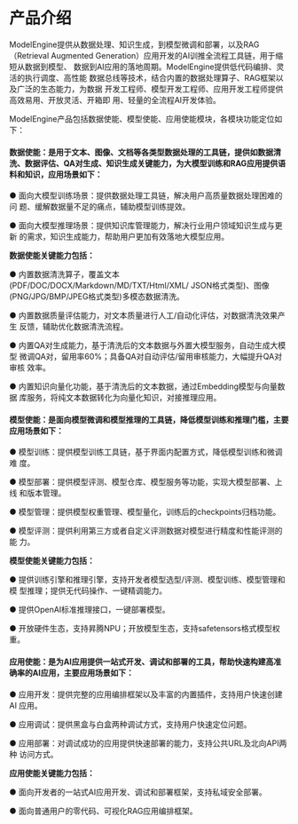 # 产品介绍

ModelEngine提供从数据处理、知识生成，到模型微调和部署，以及RAG（Retrieval
Augmented Generation）应用开发的AI训推全流程工具链，用于缩短从数据到模型、
数据到AI应用的落地周期。ModelEngine提供低代码编排、灵活的执行调度、高性能
数据总线等技术，结合内置的数据处理算子、RAG框架以及广泛的生态能力，为数据
开发工程师、模型开发工程师、应用开发工程师提供高效易用、开放灵活、开箱即
用、轻量的全流程AI开发体验。 

ModelEngine产品包括数据使能、模型使能、应用使能模块，各模块功能定位如下：

#### 数据使能：是用于文本、图像、文档等各类型数据处理的工具链，提供如数据清洗、数据评估、QA对生成、知识生成关键能力，为大模型训练和RAG应用提供语料和知识，应用场景如下：

● 面向大模型训练场景：提供数据处理工具链，解决用户高质量数据处理困难的问
题、缓解数据量不足的痛点，辅助模型训练提效。

● 面向大模型推理场景：提供知识库管理能力，解决行业用户领域知识生成与更新
的需求，知识生成能力，帮助用户更加有效落地大模型应用。

**数据使能关键能力包括：**

● 内置数据清洗算子，覆盖文本(PDF/DOC/DOCX/Markdown/MD/TXT/Html/XML/
JSON格式类型)、图像(PNG/JPG/BMP/JPEG格式类型)多模态数据清洗。

● 内置数据质量评估能力，对文本质量进行人工/自动化评估，对数据清洗效果产生
反馈，辅助优化数据清洗流程。

● 内置QA对生成能力，基于清洗后的文本数据与外置大模型服务，自动生成大模型
微调QA对，留用率60%；具备QA对自动评估/留用审核能力，大幅提升QA对审核
效率。

● 内置知识向量化功能，基于清洗后的文本数据，通过Embedding模型与向量数据
库服务，将纯文本数据转化为向量化知识，对接推理应用。

#### 模型使能：是面向模型微调和模型推理的工具链，降低模型训练和推理门槛，主要应用场景如下：

● 模型训练：提供模型训练工具链，基于界面内配置方式，降低模型训练和微调难
度。

● 模型部署：提供模型评测、模型仓库、模型服务等功能，实现大模型部署、上线
和版本管理。

● 模型管理：提供模型权重管理、模型量化，训练后的checkpoints归档功能。

● 模型评测：提供利用第三方或者自定义评测数据对模型进行精度和性能评测的能
力。

**模型使能关键能力包括：**

● 提供训练引擎和推理引擎，支持开发者模型选型/评测、模型训练、模型管理和模
型推理；提供无代码操作、一键精调能力。

● 提供OpenAI标准推理接口，一键部署模型。

● 开放硬件生态，支持昇腾NPU；开放模型生态，支持safetensors格式模型权重。


#### 应用使能：是为AI应用提供一站式开发、调试和部署的工具，帮助快速构建高准确率的AI应用，主要应用场景如下：

● 应用开发：提供完整的应用编排框架以及丰富的内置插件，支持用户快速创建AI
应用。

● 应用调试：提供黑盒与白盒两种调试方式，支持用户快速定位问题。

● 应用部署：对调试成功的应用提供快速部署的能力，支持公共URL及北向API两种
访问方式。

**应用使能关键能力包括：**

● 面向开发者的一站式AI应用开发、调试和部署框架，支持私域安全部署。

● 面向普通用户的零代码、可视化RAG应用编排框架。


